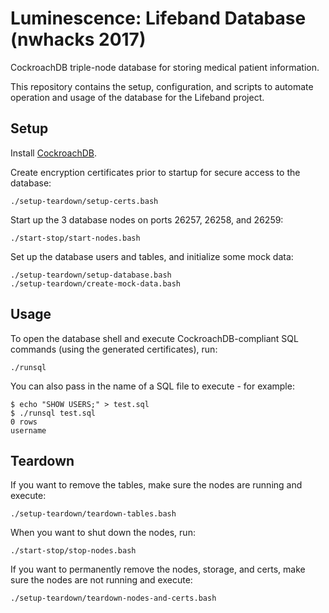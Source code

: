 # Luminescence: Lifeband Database (nwhacks 2017)

CockroachDB triple-node database for storing medical patient information.

This repository contains the setup, configuration, and scripts to automate operation and usage of the database for the Lifeband project.

## Setup

Install [CockroachDB](https://www.cockroachlabs.com/).

Create encryption certificates prior to startup for secure access to the database:
```
./setup-teardown/setup-certs.bash
```

Start up the 3 database nodes on ports 26257, 26258, and 26259:
```
./start-stop/start-nodes.bash
```

Set up the database users and tables, and initialize some mock data:
```
./setup-teardown/setup-database.bash
./setup-teardown/create-mock-data.bash
```

## Usage

To open the database shell and execute CockroachDB-compliant SQL commands (using the generated certificates), run:
```
./runsql
```

You can also pass in the name of a SQL file to execute - for example:
```
$ echo "SHOW USERS;" > test.sql
$ ./runsql test.sql
0 rows
username
```

## Teardown

If you want to remove the tables, make sure the nodes are running and execute:
```
./setup-teardown/teardown-tables.bash
```

When you want to shut down the nodes, run:
```
./start-stop/stop-nodes.bash
```

If you want to permanently remove the nodes, storage, and certs, make sure the nodes are not running and execute:
```
./setup-teardown/teardown-nodes-and-certs.bash
```
